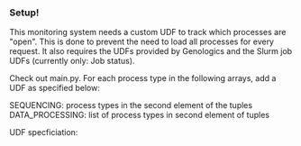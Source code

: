### Setup!

This monitoring system needs a custom UDF to track which processes
are "open". This is done to prevent the need to load all processes
for every request. It also requires the UDFs provided by Genologics
and the Slurm job UDFs (currently only: Job status).

Check out main.py. For each process type in the following arrays,
add a UDF as specified below:

SEQUENCING: process types in the second element of the tuples
DATA_PROCESSING: list of process types in second element of tuples

UDF specficiation:

